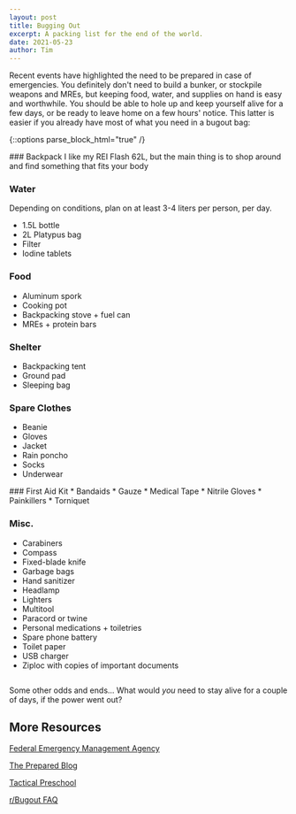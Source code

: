 ```yaml
---
layout: post
title: Bugging Out
excerpt: A packing list for the end of the world.
date: 2021-05-23
author: Tim
---
```


Recent events have highlighted the need to be prepared in case of emergencies. You definitely don't need to build a bunker, or stockpile weapons and MREs, but keeping food, water, and supplies on hand is easy and worthwhile. You should be able to hole up and keep yourself alive for a few days, or be ready to leave home on a few hours' notice. This latter is easier if you already have most of what you need in a bugout bag:

{::options parse_block_html="true" /}
<div class="row">
<div class="column">
### Backpack
I like my REI Flash 62L, but the main thing is to shop around and find something that fits your body

### Water
Depending on conditions, plan on at least 3-4 liters per person, per day.
* 1.5L bottle
* 2L Platypus bag
* Filter
* Iodine tablets

### Food
* Aluminum spork
* Cooking pot 
* Backpacking stove + fuel can
* MREs + protein bars

### Shelter
* Backpacking tent
* Ground pad
* Sleeping bag

### Spare Clothes
* Beanie
* Gloves
* Jacket
* Rain poncho
* Socks
* Underwear

</div>	

<div class="column">
### First Aid Kit
* Bandaids
* Gauze
* Medical Tape
* Nitrile Gloves
* Painkillers
* Torniquet

### Misc.
* Carabiners
* Compass
* Fixed-blade knife
* Garbage bags
* Hand sanitizer
* Headlamp
* Lighters
* Multitool
* Paracord or twine
* Personal medications + toiletries
* Spare phone battery
* Toilet paper
* USB charger
* Ziploc with copies of important documents
</div>
</div>

Some other odds and ends... What would *you* need to stay alive for a couple of days, if the power went out?

## More Resources
[Federal Emergency Management Agency](https://www.fema.gov/)

[The Prepared Blog](https://theprepared.com/blog/)  

[Tactical Preschool](https://tgace.wordpress.com/category/tactical-preschool/)  

[r/Bugout FAQ](https://www.reddit.com/r/bugout/comments/1wsdea/faq_lets_make_it_happen/)  